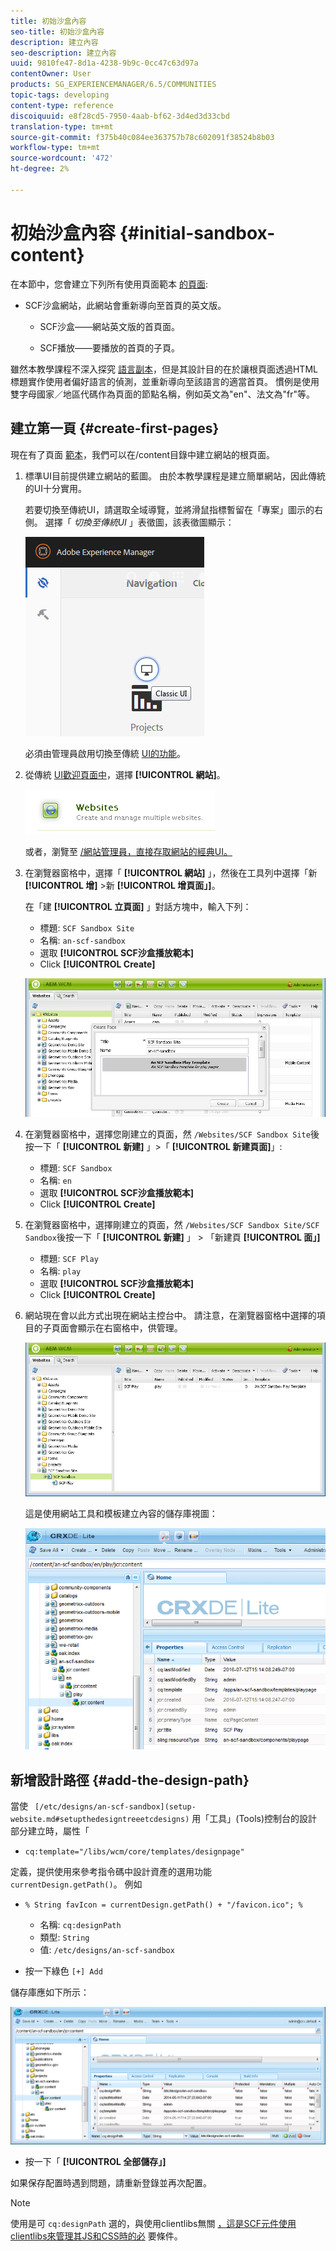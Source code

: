 ```yaml
---
title: 初始沙盒內容
seo-title: 初始沙盒內容
description: 建立內容
seo-description: 建立內容
uuid: 9810fe47-8d1a-4238-9b9c-0cc47c63d97a
contentOwner: User
products: SG_EXPERIENCEMANAGER/6.5/COMMUNITIES
topic-tags: developing
content-type: reference
discoiquuid: e8f28cd5-7950-4aab-bf62-3d4ed3d33cbd
translation-type: tm+mt
source-git-commit: f375b40c084ee363757b78c602091f38524b8b03
workflow-type: tm+mt
source-wordcount: '472'
ht-degree: 2%

---
```



# 初始沙盒內容 {#initial-sandbox-content}

在本節中，您會建立下列所有使用頁面範本 [的頁面](initial-app.md#createthepagetemplate):

* SCF沙盒網站，此網站會重新導向至首頁的英文版。

   * SCF沙盒——網站英文版的首頁面。

   * SCF播放——要播放的首頁的子頁。

雖然本教學課程不深入探究 [語言副本](../../help/sites-administering/tc-prep.md)，但是其設計目的在於讓根頁面透過HTML標題實作使用者偏好語言的偵測，並重新導向至該語言的適當首頁。 慣例是使用雙字母國家／地區代碼作為頁面的節點名稱，例如英文為&quot;en&quot;、法文為&quot;fr&quot;等。

## 建立第一頁 {#create-first-pages}

現在有了頁面 [範本](initial-app.md#createthepagetemplate)，我們可以在/content目錄中建立網站的根頁面。

1. 標準UI目前提供建立網站的藍圖。 由於本教學課程是建立簡單網站，因此傳統的UI十分實用。

   若要切換至傳統UI，請選取全域導覽，並將滑鼠指標暫留在「專案」圖示的右側。 選擇「 *切換至傳統UI* 」表徵圖，該表徵圖顯示：

   ![classic-ui](assets/classic-ui.png)

   必須由管理員啟用切換至傳統 [UI的功能](../../help/sites-administering/enable-classic-ui.md)。

1. 從傳統 [UI歡迎頁面中](http://localhost:4502/welcome.html)，選擇 **[!UICONTROL 網站]**。

   ![classic-ui-website](assets/classic-ui-website.png)

   或者，瀏覽至 [/網站管理員，直接存取網站的經典UI。](http://localhost:4502/siteadmin)

1. 在瀏覽器窗格中，選擇「 **[!UICONTROL 網站]** 」，然後在工具列中選擇「新 **[!UICONTROL 增]** >新 **[!UICONTROL 增頁面」]**。

   在「建 **[!UICONTROL 立頁面]** 」對話方塊中，輸入下列：

   * 標題: `SCF Sandbox Site`
   * 名稱: `an-scf-sandbox`
   * 選取 **[!UICONTROL SCF沙盒播放範本]**
   * Click **[!UICONTROL Create]**

   ![classic-ui-create-page](assets/classic-ui-create-page.png)

1. 在瀏覽器窗格中，選擇您剛建立的頁面，然 `/Websites/SCF Sandbox Site`後按一下「 **[!UICONTROL 新建]** 」>「 **[!UICONTROL 新建頁面]**」:

   * 標題: `SCF Sandbox`
   * 名稱: `en`
   * 選取 **[!UICONTROL SCF沙盒播放範本]**
   * Click **[!UICONTROL Create]**

1. 在瀏覽器窗格中，選擇剛建立的頁面，然 `/Websites/SCF Sandbox Site/SCF Sandbox`後按一下「 **[!UICONTROL 新建]** 」 > 「新建頁 **[!UICONTROL 面」]**

   * 標題: `SCF Play`
   * 名稱: `play`
   * 選取 **[!UICONTROL SCF沙盒播放範本]**
   * Click **[!UICONTROL Create]**

1. 網站現在會以此方式出現在網站主控台中。 請注意，在瀏覽器窗格中選擇的項目的子頁面會顯示在右窗格中，供管理。

   ![classic-ui-website-page](assets/classic-ui-website-page.png)

   這是使用網站工具和模板建立內容的儲存庫視圖：

   ![classic-ui-repository-view](assets/classic-ui-repository-view.png)

## 新增設計路徑 {#add-the-design-path}

當使 ` [/etc/designs/an-scf-sandbox](setup-website.md#setupthedesigntreeetcdesigns)` 用「工具」(Tools)控制台的設計部分建立時，屬性「

* `cq:template="/libs/wcm/core/templates/designpage"`

定義，提供使用來參考指令碼中設計資產的選用功能 `currentDesign.getPath()`。 例如

* `% String favIcon = currentDesign.getPath() + "/favicon.ico"; %`


   * 名稱: `cq:designPath`
   * 類型: `String`
   * 值: `/etc/designs/an-scf-sandbox`

* 按一下綠色 `[+] Add`

儲存庫應如下所示：

![classic-ui-repository-path](assets/classic-ui-repository-path.png)

* 按一下「 **[!UICONTROL 全部儲存」]**

如果保存配置時遇到問題，請重新登錄並再次配置。

>[!NOTE]
>
>使用是可 `cq:designPath` 選的，與使用clientlibs無關 [，這是SCF元件使用clientlibs來管理其JS和CSS時的必](develop-app.md#includeclientlibsintemplate)[](client-customize.md#clientlibs-for-scf) 要條件。
